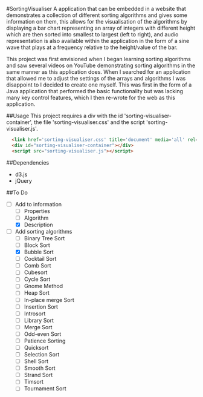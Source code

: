 #SortingVisualiser
A application that can be embedded in a website that demonstrates a collection of different sorting algorithms and gives some information on them, this allows for the visualisation of the algorithms by displaying a bar chart representing an array of integers with different height which are then sorted into smallest to largest (left to right), and audio representation is also available within the application in the form of a sine wave that plays at a frequency relative to the height/value of the bar. 

This project was first envisioned when I began learning sorting algorithms and saw several videos on YouTube demonstrating sorting algorithms in the same manner as this application does. When I searched for an application that allowed me to adjust the settings of the arrays and algorithms I was disappoint to I decided to create one myself. This was first in the form of a Java application that performed the basic functionality but was lacking many key control features, which I then re-wrote for the web as this application.

##Usage
This project requires a div with the id 'sorting-visualiser-container', the file 'sorting-visualiser.css' and the script 'sorting-visualiser.js'.
```html
  <link href='sorting-visualiser.css' title='document' media='all' rel='stylesheet' type='text/css'>
  <div id="sorting-visualiser-container"></div>
  <script src="sorting-visualiser.js"></script>
```

##Dependencies
- d3.js
- jQuery

##To Do
- [ ] Add to information
  - [ ] Properties
  - [ ] Algorithm
  - [x] Description
- [ ] Add sorting algorithms
  - [ ] Binary Tree Sort
  - [ ] Block Sort
  - [x] Bubble Sort
  - [ ] Cocktail Sort
  - [ ] Comb Sort
  - [ ] Cubesort
  - [ ] Cycle Sort
  - [ ] Gnome Method
  - [ ] Heap Sort
  - [ ] In-place merge Sort
  - [ ] Insertion Sort
  - [ ] Introsort
  - [ ] Library Sort
  - [ ] Merge Sort
  - [ ] Odd-even Sort
  - [ ] Patience Sorting
  - [ ] Quicksort
  - [ ] Selection Sort
  - [ ] Shell Sort
  - [ ] Smooth Sort
  - [ ] Strand Sort
  - [ ] Timsort
  - [ ] Tournament Sort
